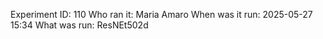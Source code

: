 Experiment ID: 110
Who ran it: Maria Amaro
When was it run: 2025-05-27 15:34
What was run: ResNEt502d
